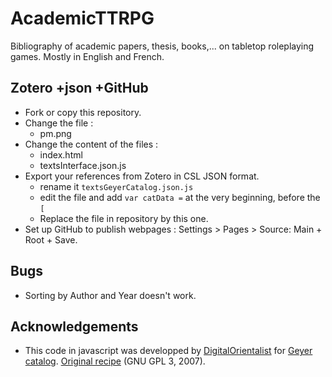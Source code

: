 # AcademicTTRPG
 Bibliography of academic papers, thesis, books,... on tabletop roleplaying games. Mostly in English and French. 

## Zotero +json +GitHub

- Fork or copy this repository.
- Change the file :
  - pm.png
- Change the content of the files : 
  - index.html
  - textsInterface.json.js
- Export your references from Zotero in CSL JSON format.
  - rename it `textsGeyerCatalog.json.js`
  - edit the file and add `var catData =`  at the very beginning, before the `[`
  - Replace the file in repository by this one.
- Set up GitHub to publish webpages : Settings > Pages > Source: Main + Root + Save.

## Bugs
- Sorting by Author and Year doesn't work.

## Acknowledgements

- This code in javascript was developped by [DigitalOrientalist](https://twitter.com/DigiOrientalist) for [Geyer catalog](https://lwcvl.github.io/RudolfGeyerCatalog/). [Original recipe](https://digitalorientalist.com/2020/12/18/turning-a-zotero-bibliography-into-an-online-browsable-catalog/) (GNU GPL 3, 2007). 
